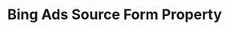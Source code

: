 ---
# -------------------------- #
#        CONTENT TYPE        #
# -------------------------- #

content-type: "api-form"
form-type: "source"
key: "source-form-properties-bing-ads-object"


# -------------------------- #
#        OBJECT INFO         #
# -------------------------- #

title: "Bing Ads Source Form Property"
api-type: "platform.bing-ads"
display-name: "Bing Ads"

source-type: "saas"
docs-name: "bing-ads"

description: ""
---